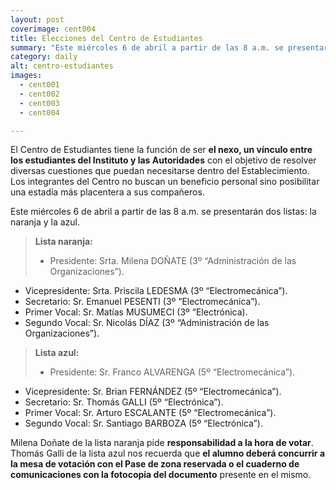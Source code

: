```yaml
---
layout: post
coverimage: cent004
title: Elecciones del Centro de Estudiantes
summary: "Este miércoles 6 de abril a partir de las 8 a.m. se presentarán dos listas: la naranja y la azul."
category: daily
alt: centro-estudiantes
images:
  - cent001
  - cent002
  - cent003
  - cent004

---
```


El Centro de Estudiantes tiene la función de ser **el nexo, un vínculo entre los estudiantes del Instituto y las Autoridades** con el objetivo de resolver diversas cuestiones que puedan necesitarse dentro del Establecimiento. Los integrantes del Centro no buscan un beneficio personal sino posibilitar una estadía más placentera a sus compañeros.

Este miércoles 6 de abril a partir de las 8 a.m. se presentarán dos listas: la naranja y la azul.

> **Lista naranja:**
>
> *  Presidente: Srta. Milena DOÑATE (3º “Administración de las Organizaciones”).
  * Vicepresidente: Srta. Priscila LEDESMA (3º “Electromecánica”).
  * Secretario: Sr. Emanuel PESENTI (3º “Electromecánica”).
  * Primer Vocal: Sr. Matías MUSUMECI (3º “Electrónica).
  * Segundo Vocal: Sr. Nicolás DÍAZ (3º “Administración de las Organizaciones”).

> **Lista azul:**
>
> * Presidente: Sr. Franco ALVARENGA (5º “Electromecánica”).
* Vicepresidente: Sr. Brian FERNÁNDEZ (5º “Electromecánica”).
* Secretario: Sr. Thomás GALLI (5º “Electrónica”).
* Primer Vocal: Sr. Arturo ESCALANTE (5º “Electromecánica”).
* Segundo Vocal: Sr. Santiago BARBOZA (5º “Electrónica”).

Milena Doñate de la lista naranja pide **responsabilidad a la hora de votar**. Thomás Galli de la lista azul nos recuerda que **el alumno deberá concurrir a la mesa de votación con el Pase de zona reservada o el cuaderno de comunicaciones con la fotocopia del documento** presente en el mismo. 
